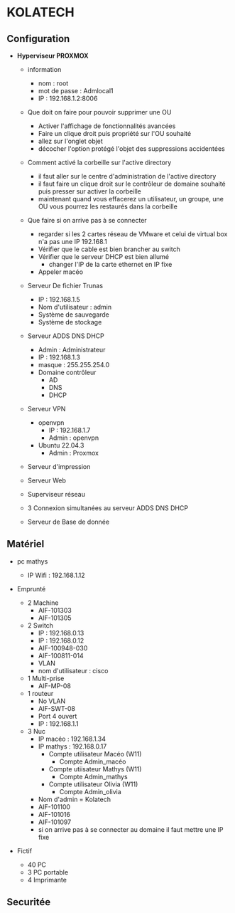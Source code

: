 # **KOLATECH** 

## Configuration 

* **Hyperviseur PROXMOX**

    * information
      * nom : root
      * mot de passe : Admlocal1
      * IP : 192.168.1.2:8006
    
    * Que doit on faire pour pouvoir supprimer une OU 
      * Activer l'affichage de fonctionnalités avancées 
      * Faire un clique droit puis propriété sur l'OU souhaité
      * allez sur l'onglet objet 
      * décocher l'option protégé l'objet des suppressions accidentées

    * Comment activé la corbeille sur l'active directory 
      * il faut aller sur le centre d'administration de l'active directory 
      * il faut faire un clique droit sur le contrôleur de domaine souhaité puis presser sur activer la corbeille
      * maintenant quand vous effacerez un utilisateur, un groupe, une OU vous pourrez les restaurés dans la corbeille 
 

    * Que faire si on arrive pas à se connecter 
       * regarder si les 2 cartes réseau de VMware et celui de virtual box n'a pas une IP 192.168.1
       * Vérifier que le cable est bien brancher au switch 
       * Vérifier que le serveur DHCP est bien allumé 
         * changer l'IP de la carte ethernet en IP fixe 
        * Appeler macéo  

    * Serveur De fichier Trunas
        * IP : 192.168.1.5
        * Nom d'utilisateur : admin
        * Système de sauvegarde
        * Système de stockage
   
   * Serveur ADDS DNS DHCP
     * Admin : Administrateur
     * IP : 192.168.1.3
     * masque : 255.255.254.0
     * Domaine contrôleur 
        * AD
        * DNS
        * DHCP 
     
   
   * Serveur VPN
     * openvpn
       * IP : 192.168.1.7
       * Admin : openvpn
     * Ubuntu 22.04.3
       * Admin : Proxmox
   
   * Serveur d'impression
   * Serveur Web
   * Superviseur réseau
   * 3 Connexion simultanées au serveur ADDS DNS DHCP 
   * Serveur de Base de donnée
    
## Matériel 
* pc mathys 
  * IP Wifi : 192.168.1.12


* Emprunté
    * 2 Machine
        * AIF-101303 
        * AIF-101305
    * 2 Switch 
         * IP : 192.168.0.13
         * IP : 192.168.0.12
         * AIF-100948-030
         * AIF-100811-014
         * VLAN
         * nom d'utilisateur : cisco 
    * 1 Multi-prise
         * AIF-MP-08
    * 1 routeur
        * No VLAN
        * AIF-SWT-08
        * Port 4 ouvert
        * IP : 192.168.1.1  
    * 3 Nuc
        * IP macéo : 192.168.1.34
        * IP mathys : 192.168.0.17
          * Compte utilisateur Macéo (W11)
            * Compte Admin_macéo 
          * Compte utiisateur Mathys (W11)
            * Compte Admin_mathys
          * Compte utilisateur Olivia (W11)
            * Compte Admin_olivia
        * Nom d'admin = Kolatech
        * AIF-101100 
        * AIF-101016
        * AIF-101097
        * si on arrive pas à se connecter au domaine il faut mettre une IP fixe 
        
        
* Fictif
    * 40 PC 
    * 3 PC portable 
    * 4 Imprimante 

## Securitée



